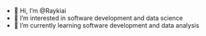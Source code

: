 - 👋 Hi, I’m @Raykiai
- 👀 I’m interested in software development and data science
- 🌱 I’m currently learning software development and data analysis

<!---
Raykiai/Raykiai is a ✨ special ✨ repository because its `README.md` (this file) appears on your GitHub profile.
You can click the Preview link to take a look at your changes.
--->
